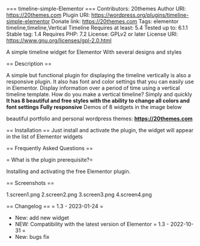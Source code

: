 === timeline-simple-Elementor ===
Contributors: 20themes
Author URI: https://20themes.com
Plugin URI: https://wordpress.org/plugins/timeline-simple-elementor
Donate link: https://20themes.com
Tags: elementor timeline,timeline,Vertical Timeline
Requires at least: 5.4
Tested up to: 6.1.1
Stable tag: 1.4
Requires PHP: 7.2
License: GPLv2 or later
License URI: https://www.gnu.org/licenses/gpl-2.0.html

A simple timeline widget for Elementor With several designs and styles

== Description ==

A simple but functional plugin for displaying the timeline vertically is also a responsive plugin. It also has font and color settings that you can easily use in Elementor.
Display information over a period of time using a vertical timeline template.
How do you make a vertical timeline? Simply and quickly
<strong>It has 8 beautiful and free styles with the ability to change all colors and font settings</strong>
<strong>Fully responsive</strong>
Demos of 8 widgets in the image below

beautiful portfolio and personal wordpress themes: <strong> https://20themes.com </strong>

== Installation ==
Just install and activate the plugin, the widget will appear in the list of Elementor widgets

== Frequently Asked Questions ==

= What is the plugin prerequisite?=

Installing and activating the free Elementor plugin.

== Screenshots ==

1.screen1.png
2.screen2.png
3.screen3.png
4.screen4.png

== Changelog ==
= 1.3 - 2023-01-24 =
* New: add new widget
* NEW: Compatibility with the latest version of Elementor
= 1.3 - 2022-10-31 =
* New: bugs fix
